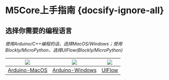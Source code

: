# M5Core上手指南 {docsify-ignore-all}

## 选择你需要的编程语言

*使用Arduino/C++编程的话，选择MacOS/Windows；使用Blockly/MicroPython，选择UIFlow(Blockly/MicroPython)*

<img src="assets/img/macos-logo.png"> | <img src="assets/img/windows-logo.png"> | <img src="assets/img/uiflow-logo.png">
---|---|---
[Arduino-MacOS](zh_CN/quick_start/m5core/m5stack_core_get_started_Arduino_MacOS) | [Arduino-Windows](zh_CN/quick_start/m5core/m5stack_core_get_started_Arduino_Windows) | [UIFlow](zh_CN/quick_start/m5core/m5stack_core_get_started_MicroPython)